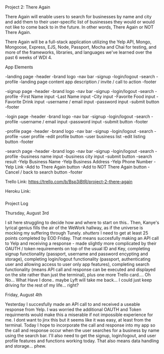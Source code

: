 Project 2: There Again


There Again will enable users to search for businesses by name and city and add them to their user-specific list of businesses they would or would not like to come back to in the future. In other words, There Again or NOT There Again. 


There Again will be a full-stack application utilizing the Yelp API, Mongo, Mongoose, Express, EJS, Node, Passport, Mocha and Chai for testing, and more of the frameworks, libraries, and languages we've learned over the past 6 weeks of WDI 4. 


App Elements

-landing page
	-header
		-brand logo
		-nav bar
			-signup
			-login/logout
			-search
			-profile
	-landing page content app description / invite / call to action
	-footer

-signup page
	-header
		-brand logo
		-nav bar
			-signup
			-login/logout
			-search
			-profile
	-First Name input
	-Last Name input
	-City input
	-Favorite Food input
	-Favorite Drink input
	-username / email input
	-password input
	-submit button
	-footer

-login page
	-header
		-brand logo
		-nav bar
			-signup
			-login/logout
			-search
			-profile
	-username / email input
	-password input
	-submit button
	-footer

-profile page
	-header
		-brand logo
		-nav bar
			-signup
			-login/logout
			-search
			-profile
	-user profile
	-edit profile button
	-user business list
	-edit listing button
	-footer

-search page
	-header
		-brand logo
		-nav bar
			-signup
			-login/logout
			-search
			-profile
	-business name input
	-business city input
	-submit button
	-search result
		-Yelp Business Name
		-Yelp Business Address
		-Yelp Phone Number
		-Yelp Link
		-Add to There Again button
		-Add to NOT There Again button
		-Cancel / back to search button
	-footer


Trello Link:
https://trello.com/b/Bsp3iBtR/project-2-there-again


Heroku Link:
###


Project Log

Thursday, August 3rd

I sit here struggling to decide how and where to start on this.. Then, Kanye's lyrical genius fills the air of the WeWork hallway, as if the universe is mocking my suffering through Tunely. *shutters*
I need to get at least 25 points completed by EOD Friday. That means succesfully making an API call to Yelp and receiving a response - made slightly more complicated by their OAUTH / token requirements on top of the usual ID and Key, completing signup functionality (passport, username and password encypting and storage), completing login/logout functionality (passport, authenticating user and allowing access to user only app features), completing search functionality (means API call and response can be executed and displayed on the site rather than just the terminal), plus one more Trello card.... 
Oh No... What Have I done.. maybe Lyft will take me back... I could just keep driving for the rest of my life... right? 

Friday, August 4th

Yesterday I succesfully made an API call to and received a useable response from Yelp. I was worried the additional OAUTH and Token requirments would make this a miserable if not impossible experience for me. I dont want to jinx this but it seems like it was easy, at least from the terminal. Today I hope to incorporate the call and response into my app so the call and response occur when the user searches for a business by name using the search bar.
I'll also need to get the signup, login/logout, and user profile features and functions working today. That also means data handling and storage... phew.





